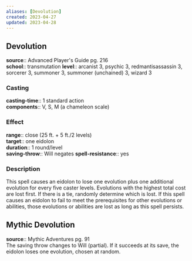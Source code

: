 ```yaml
---
aliases: [Devolution]
created: 2023-04-27
updated: 2023-04-28
---
```


## Devolution

**source**:: Advanced Player's Guide pg. 216  
**school**:: transmutation
**level**:: arcanist 3, psychic 3, redmantisassassin 3, sorcerer 3, summoner 3, summoner (unchained) 3, wizard 3

### Casting

**casting-time**:: 1 standard action  
**components**:: V, S, M (a chameleon scale)

### Effect

**range**:: close (25 ft. + 5 ft./2 levels)  
**target**:: one eidolon  
**duration**:: 1 round/level  
**saving-throw**:: Will negates
**spell-resistance**:: yes

### Description

This spell causes an eidolon to lose one evolution plus one additional evolution for every five caster levels. Evolutions with the highest total cost are lost first. If there is a tie, randomly determine which is lost. If this spell causes an eidolon to fail to meet the prerequisites for other evolutions or abilities, those evolutions or abilities are lost as long as this spell persists.

## Mythic Devolution

**source**:: Mythic Adventures pg. 91  
The saving throw changes to Will (partial). If it succeeds at its save, the eidolon loses one evolution, chosen at random.
